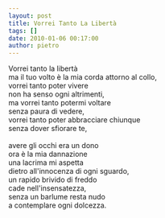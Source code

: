 ```yaml
---
layout: post
title: Vorrei Tanto La Libertà
tags: []
date: 2010-01-06 00:17:00
author: pietro
---
```

Vorrei tanto la libertà<br/>ma il tuo volto è la mia corda attorno al collo,<br/>vorrei tanto poter vivere<br/>non ha senso ogni altrimenti,<br/>ma vorrei tanto potermi voltare<br/>senza paura di vedere,<br/>vorrei tanto poter abbracciare chiunque<br/>senza dover sfiorare te,<br/><br/>avere gli occhi era un dono<br/>ora è la mia dannazione<br/>una lacrima mi aspetta<br/>dietro all'innocenza di ogni sguardo,<br/>un rapido brivido di freddo<br/>cade nell'insensatezza,<br/>senza un barlume resta nudo<br/>a contemplare ogni dolcezza.
